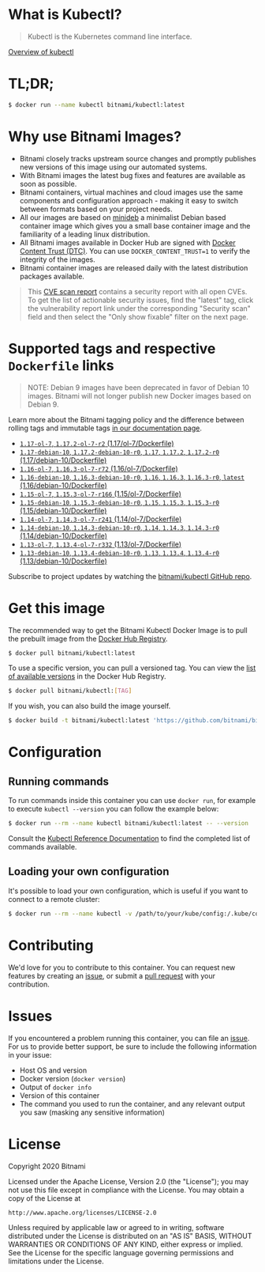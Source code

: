 
# What is Kubectl?

> Kubectl is the Kubernetes command line interface.

[Overview of kubectl](https://kubernetes.io/docs/reference/kubectl/overview/)

# TL;DR;

```bash
$ docker run --name kubectl bitnami/kubectl:latest
```

# Why use Bitnami Images?

* Bitnami closely tracks upstream source changes and promptly publishes new versions of this image using our automated systems.
* With Bitnami images the latest bug fixes and features are available as soon as possible.
* Bitnami containers, virtual machines and cloud images use the same components and configuration approach - making it easy to switch between formats based on your project needs.
* All our images are based on [minideb](https://github.com/bitnami/minideb) a minimalist Debian based container image which gives you a small base container image and the familiarity of a leading linux distribution.
* All Bitnami images available in Docker Hub are signed with [Docker Content Trust (DTC)](https://docs.docker.com/engine/security/trust/content_trust/). You can use `DOCKER_CONTENT_TRUST=1` to verify the integrity of the images.
* Bitnami container images are released daily with the latest distribution packages available.


> This [CVE scan report](https://quay.io/repository/bitnami/kubectl?tab=tags) contains a security report with all open CVEs. To get the list of actionable security issues, find the "latest" tag, click the vulnerability report link under the corresponding "Security scan" field and then select the "Only show fixable" filter on the next page.

# Supported tags and respective `Dockerfile` links

> NOTE: Debian 9 images have been deprecated in favor of Debian 10 images. Bitnami will not longer publish new Docker images based on Debian 9.

Learn more about the Bitnami tagging policy and the difference between rolling tags and immutable tags [in our documentation page](https://docs.bitnami.com/containers/how-to/understand-rolling-tags-containers/).


* [`1.17-ol-7`, `1.17.2-ol-7-r2` (1.17/ol-7/Dockerfile)](https://github.com/bitnami/bitnami-docker-kubectl/blob/1.17.2-ol-7-r2/1.17/ol-7/Dockerfile)
* [`1.17-debian-10`, `1.17.2-debian-10-r0`, `1.17`, `1.17.2`, `1.17.2-r0` (1.17/debian-10/Dockerfile)](https://github.com/bitnami/bitnami-docker-kubectl/blob/1.17.2-debian-10-r0/1.17/debian-10/Dockerfile)
* [`1.16-ol-7`, `1.16.3-ol-7-r72` (1.16/ol-7/Dockerfile)](https://github.com/bitnami/bitnami-docker-kubectl/blob/1.16.3-ol-7-r72/1.16/ol-7/Dockerfile)
* [`1.16-debian-10`, `1.16.3-debian-10-r0`, `1.16`, `1.16.3`, `1.16.3-r0`, `latest` (1.16/debian-10/Dockerfile)](https://github.com/bitnami/bitnami-docker-kubectl/blob/1.16.3-debian-10-r0/1.16/debian-10/Dockerfile)
* [`1.15-ol-7`, `1.15.3-ol-7-r166` (1.15/ol-7/Dockerfile)](https://github.com/bitnami/bitnami-docker-kubectl/blob/1.15.3-ol-7-r166/1.15/ol-7/Dockerfile)
* [`1.15-debian-10`, `1.15.3-debian-10-r0`, `1.15`, `1.15.3`, `1.15.3-r0` (1.15/debian-10/Dockerfile)](https://github.com/bitnami/bitnami-docker-kubectl/blob/1.15.3-debian-10-r0/1.15/debian-10/Dockerfile)
* [`1.14-ol-7`, `1.14.3-ol-7-r241` (1.14/ol-7/Dockerfile)](https://github.com/bitnami/bitnami-docker-kubectl/blob/1.14.3-ol-7-r241/1.14/ol-7/Dockerfile)
* [`1.14-debian-10`, `1.14.3-debian-10-r0`, `1.14`, `1.14.3`, `1.14.3-r0` (1.14/debian-10/Dockerfile)](https://github.com/bitnami/bitnami-docker-kubectl/blob/1.14.3-debian-10-r0/1.14/debian-10/Dockerfile)
* [`1.13-ol-7`, `1.13.4-ol-7-r332` (1.13/ol-7/Dockerfile)](https://github.com/bitnami/bitnami-docker-kubectl/blob/1.13.4-ol-7-r332/1.13/ol-7/Dockerfile)
* [`1.13-debian-10`, `1.13.4-debian-10-r0`, `1.13`, `1.13.4`, `1.13.4-r0` (1.13/debian-10/Dockerfile)](https://github.com/bitnami/bitnami-docker-kubectl/blob/1.13.4-debian-10-r0/1.13/debian-10/Dockerfile)

Subscribe to project updates by watching the [bitnami/kubectl GitHub repo](https://github.com/bitnami/bitnami-docker-kubectl).

# Get this image

The recommended way to get the Bitnami Kubectl Docker Image is to pull the prebuilt image from the [Docker Hub Registry](https://hub.docker.com/r/bitnami/kubectl).

```bash
$ docker pull bitnami/kubectl:latest
```

To use a specific version, you can pull a versioned tag. You can view the [list of available versions](https://hub.docker.com/r/bitnami/kubectl/tags/) in the Docker Hub Registry.

```bash
$ docker pull bitnami/kubectl:[TAG]
```

If you wish, you can also build the image yourself.

```bash
$ docker build -t bitnami/kubectl:latest 'https://github.com/bitnami/bitnami-docker-kubectl.git#master:1.16/debian-10'
```

# Configuration

## Running commands

To run commands inside this container you can use `docker run`, for example to execute `kubectl --version` you can follow the example below:

```bash
$ docker run --rm --name kubectl bitnami/kubectl:latest -- --version
```

Consult the [Kubectl Reference Documentation](https://kubernetes.io/docs/reference/generated/kubectl/kubectl-commands) to find the completed list of commands available.

## Loading your own configuration

It's possible to load your own configuration, which is useful if you want to connect to a remote cluster:

```bash
$ docker run --rm --name kubectl -v /path/to/your/kube/config:/.kube/config bitnami/kubectl:latest
```

# Contributing

We'd love for you to contribute to this container. You can request new features by creating an [issue](https://github.com/bitnami/bitnami-docker-kubectl/issues), or submit a [pull request](https://github.com/bitnami/bitnami-docker-kubectl/pulls) with your contribution.

# Issues

If you encountered a problem running this container, you can file an [issue](https://github.com/bitnami/bitnami-docker-kubectl/issues). For us to provide better support, be sure to include the following information in your issue:

- Host OS and version
- Docker version (`docker version`)
- Output of `docker info`
- Version of this container
- The command you used to run the container, and any relevant output you saw (masking any sensitive information)

# License

Copyright 2020 Bitnami

Licensed under the Apache License, Version 2.0 (the "License");
you may not use this file except in compliance with the License.
You may obtain a copy of the License at

    http://www.apache.org/licenses/LICENSE-2.0

Unless required by applicable law or agreed to in writing, software
distributed under the License is distributed on an "AS IS" BASIS,
WITHOUT WARRANTIES OR CONDITIONS OF ANY KIND, either express or implied.
See the License for the specific language governing permissions and
limitations under the License.
